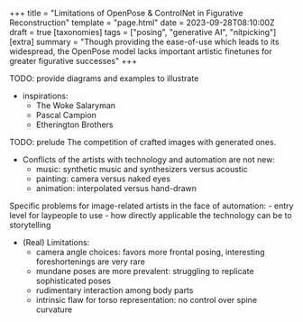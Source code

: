 +++
title = "Limitations of OpenPose & ControlNet in Figurative Reconstruction"
template = "page.html"
date = 2023-09-28T08:10:00Z
draft = true
[taxonomies]
tags = ["posing", "generative AI", "nitpicking"]
[extra]
summary = "Though providing the ease-of-use which leads to its widespread, the OpenPose model lacks important artistic finetunes for greater figurative successes"
+++

TODO: provide diagrams and examples to illustrate

- inspirations:
  - The Woke Salaryman
  - Pascal Campion
  - Etherington Brothers

TODO: prelude
The competition of crafted images with generated ones.

- Conflicts of the artists with technology and automation are not new:
  - music: synthetic music and synthesizers versus acoustic
  - painting: camera versus naked eyes
  - animation: interpolated versus hand-drawn

Specific problems for image-related artists in the face of automation: - entry level for laypeople to use - how directly applicable the technology can be to storytelling

- (Real) Limitations:
  - camera angle choices: favors more frontal posing, interesting foreshortenings are very rare
  - mundane poses are more prevalent: struggling to replicate sophisticated poses
  - rudimentary interaction among body parts
  - intrinsic flaw for torso representation: no control over spine curvature
